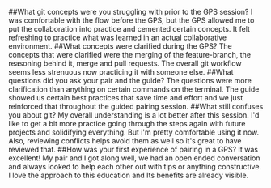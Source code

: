 ##What git concepts were you struggling with prior to the GPS session?
I was comfortable with the flow before the GPS, but the GPS allowed me to put the collaboration into practice and cemented certain concepts. It felt refreshing to practice what was learned in an actual collaborative environment. 
##What concepts were clarified during the GPS?
The concepts that were clarified were the merging of the feature-branch, the reasoning behind it, merge and pull requests. The overall git workflow seems less strenuous now practicing it with someone else.
##What questions did you ask your pair and the guide?
The questions were more clarification than anything on certain commands on the terminal. The guide showed us certain best practices that save time and effort and we just reinforced that throughout the guided pairing session.
##What still confuses you about git?
My overall understanding is a lot better after this session. I'd like to get a bit more practice going through the steps again with future projects and solidifying everything. But i'm pretty comfortable using it now. Also, reviewing conflicts helps avoid them as well so it's great to have reviewed that.
##How was your first experience of pairing in a GPS?
It was excellent! My pair and I got along well, we had an open ended conversation and always looked to help each other out with tips or anything constructive. I love the approach to this education and Its benefits are already visible. 